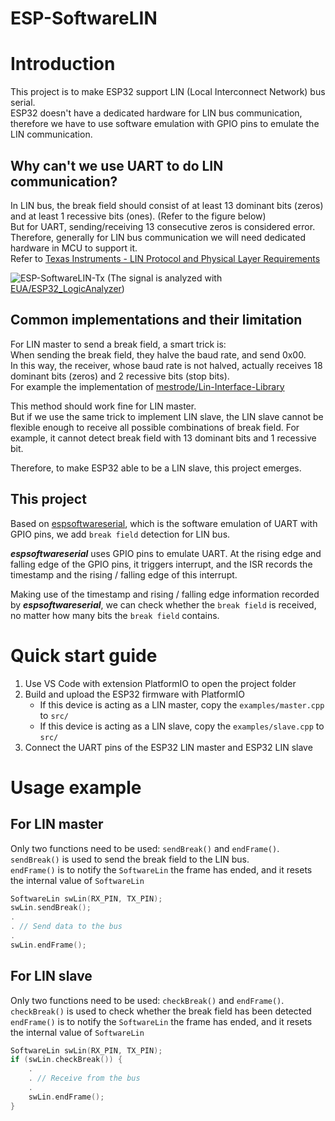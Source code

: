 # ESP-SoftwareLIN
# Introduction
This project is to make ESP32 support LIN (Local Interconnect Network) bus serial.  
ESP32 doesn't have a dedicated hardware for LIN bus communication, therefore we have to use software emulation with GPIO pins to emulate the LIN communication.

## Why can't we use UART to do LIN communication?
In LIN bus, the break field should consist of at least 13 dominant bits (zeros) and at least 1 recessive bits (ones). (Refer to the figure below)  
But for UART, sending/receiving 13 consecutive zeros is considered error.  
Therefore, generally for LIN bus communication we will need dedicated hardware in MCU to support it.  
Refer to [Texas Instruments - LIN Protocol and Physical Layer Requirements](https://www.ti.com/lit/an/slla383a/slla383a.pdf)

![ESP-SoftwareLIN-Tx](https://github.com/CW-B-W/ESP32-SoftwareLIN/assets/76680670/19d90946-3f73-4156-8f06-243790baa16e)
(The signal is analyzed with [EUA/ESP32_LogicAnalyzer](https://github.com/EUA/ESP32_LogicAnalyzer))

## Common implementations and their limitation
For LIN master to send a break field, a smart trick is:  
When sending the break field, they halve the baud rate, and send 0x00.  
In this way, the receiver, whose baud rate is not halved, actually receives 18 dominant bits (zeros) and 2 recessive bits (stop bits).  
For example the implementation of [mestrode/Lin-Interface-Library](https://github.com/mestrode/Lin-Interface-Library/blob/76f9d4c31d0e90f9c053faf287fa81837a453ba9/src/Lin_Interface.cpp#L229)  

This method should work fine for LIN master.  
But if we use the same trick to implement LIN slave, the LIN slave cannot be flexible enough to receive all possible combinations of break field. For example, it cannot detect break field with 13 dominant bits and 1 recessive bit.  

Therefore, to make ESP32 able to be a LIN slave, this project emerges.

## This project
Based on [espsoftwareserial](https://github.com/plerup/espsoftwareserial), which is the software emulation of UART with GPIO pins, we add `break field` detection for LIN bus.  

***espsoftwareserial*** uses GPIO pins to emulate UART. At the rising edge and falling edge of the GPIO pins, it triggers interrupt, and the ISR records the timestamp and the rising / falling edge of this interrupt.  

Making use of the timestamp and rising / falling edge information recorded by ***espsoftwareserial***, we can check whether the `break field` is received, no matter how many bits the `break field` contains.

# Quick start guide
1. Use VS Code with extension PlatformIO to open the project folder
2. Build and upload the ESP32 firmware with PlatformIO
    * If this device is acting as a LIN master, copy the `examples/master.cpp` to `src/`
    * If this device is acting as a LIN slave, copy the `examples/slave.cpp` to `src/`
3. Connect the UART pins of the ESP32 LIN master and ESP32 LIN slave

# Usage example
## For LIN master
Only two functions need to be used: `sendBreak()` and `endFrame()`.  
`sendBreak()` is used to send the break field to the LIN bus.  
`endFrame()` is to notify the `SoftwareLin` the frame has ended, and it resets the internal value of `SoftwareLin`
```C++
SoftwareLin swLin(RX_PIN, TX_PIN);
swLin.sendBreak();
.
. // Send data to the bus
.
swLin.endFrame();
```

## For LIN slave
Only two functions need to be used: `checkBreak()` and `endFrame()`.  
`checkBreak()` is used to check whether the break field has been detected  
`endFrame()` is to notify the `SoftwareLin` the frame has ended, and it resets the internal value of `SoftwareLin`
```C++
SoftwareLin swLin(RX_PIN, TX_PIN);
if (swLin.checkBreak()) {
    .
    . // Receive from the bus
    .
    swLin.endFrame();
}
```
